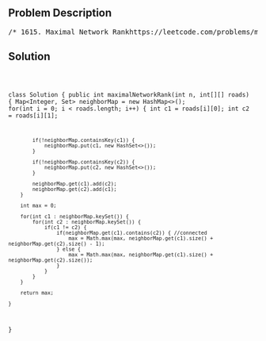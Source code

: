<!--
<style>
  body { font-family: Arial, sans-serif; }
  .container { max-width: 700px; margin: 0 auto; padding: 10px; }
  .comment-block { background-color: #f9f9f9; padding: 10px; border-left: 5px solid #ccc; overflow-wrap: break-word; white-space: pre-wrap; }
  .code-block { background-color: #f4f4f4; padding: 10px; border: 1px solid #ddd; overflow-wrap: break-word; white-space: pre-wrap; }
</style>
-->

<div class='container'>
<h2>Problem Description</h2>
<div class='comment-block'>
<pre>
/* 1615. Maximal Network Rankhttps://leetcode.com/problems/maximal-network-rank/There is an infrastructure of n cities with some number of roads connectingthese cities.Each roads[i] = [ai, bi] indicates that there is a bidirectional roadbetweencities ai and bi.The network rank of two different cities is defined as the total number ofdirectlyconnected roads to either city. If a road is directly connected to bothcities,it is only counted once.The maximal network rank of the infrastructure is the maximum network rankofall pairs of different cities.Given the integer n and the array roads, return the maximal network rank oftheentire infrastructure.Example 1:Input: n = 4, roads = [[0,1],[0,3],[1,2],[1,3]]Output: 4Explanation: The network rank of cities 0 and 1 is 4 as there are 4 roadsthat areconnected to either 0 or 1. The road between 0 and 1 is only counted once.Example 2:Input: n = 5, roads = [[0,1],[0,3],[1,2],[1,3],[2,3],[2,4]]Output: 5Explanation: There are 5 roads that are connected to cities 1 or 2.Example 3:Input: n = 8, roads = [[0,1],[1,2],[2,3],[2,4],[5,6],[5,7]]Output: 5Explanation: The network rank of 2 and 5 is 5. Notice that all the citiesdo nothave to be connected.Constraints:2 <= n <= 1000 <= roads.length <= n * (n - 1) / 2roads[i].length == 20 <= ai, bi <= n-1ai != biEach pair of cities has at most one road connecting them.*/</pre>
</div>

<h2>Solution</h2>
<div class='code-block'>
<pre><code class='language-java'>

class Solution {
    public int maximalNetworkRank(int n, int[][] roads) {
        Map<Integer, Set<Integer>> neighborMap = new HashMap<>();
        for(int i = 0; i < roads.length; i++) {
            int c1 = roads[i][0];
            int c2 = roads[i][1];

            if(!neighborMap.containsKey(c1)) {
                neighborMap.put(c1, new HashSet<>());
            }

            if(!neighborMap.containsKey(c2)) {
                neighborMap.put(c2, new HashSet<>());
            }

            neighborMap.get(c1).add(c2);
            neighborMap.get(c2).add(c1);
        }

        int max = 0;

        for(int c1 : neighborMap.keySet()) {
            for(int c2 : neighborMap.keySet()) {
                if(c1 != c2) {
                    if(neighborMap.get(c1).contains(c2)) { //connected
                        max = Math.max(max, neighborMap.get(c1).size() + neighborMap.get(c2).size() - 1);
                    } else {
                        max = Math.max(max, neighborMap.get(c1).size() + neighborMap.get(c2).size());
                    }
                }
            }
        }

        return max;
        
    }
}</code></pre>
</div>
</div>
